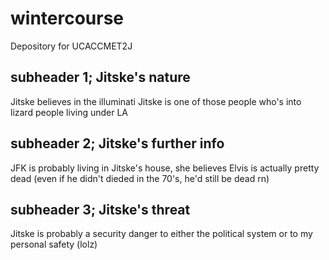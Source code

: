 # wintercourse
Depository for UCACCMET2J

## subheader 1; Jitske's nature
Jitske believes in the illuminati
Jitske is one of those people who's into lizard people living under LA

## subheader 2; Jitske's further info
JFK is probably living in Jitske's house, she believes
Elvis is actually pretty dead (even if he didn't dieded in the 70's, he'd still be dead rn)

## subheader 3; Jitske's threat
Jitske is probably a security danger to either the political system or to my personal safety (lolz)
